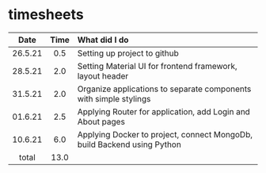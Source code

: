 # timesheets

|  Date   | Time | What did I do                                                           |
| :-----: | :--: | :---------------------------------------------------------------------- |
| 26.5.21 | 0.5  | Setting up project to github                                            |
| 28.5.21 | 2.0  | Setting Material UI for frontend framework, layout header               |
| 31.5.21 | 2.0  | Organize applications to separate components with simple stylings       |
| 01.6.21 | 2.5  | Applying Router for application, add Login and About pages              |
| 10.6.21 | 6.0  | Applying Docker to project, connect MongoDb, build Backend using Python |
|  total  | 13.0 |                                                                         |
